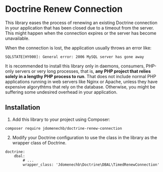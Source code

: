 # Doctrine Renew Connection

This library eases the process of renewing an existing Doctrine connection in your application that has been closed due to a timeout from the server. This might happen when the connection expires or the server has become unavailable.

When the connection is lost, the application usually throws an error like:

```
SQLSTATE[HY000]: General error: 2006 MySQL server has gone away
```

It is recommended to install this library only in daemons, consumers, PHP-only servers or very long processes, that is, **any PHP project that relies solely in a lengthy PHP process to run**. That does not include normal PHP applications running in web servers like Nginx or Apache, unless they have expensive algorythtms that rely on the database. Otherwise, you might be suffering some undesired overhead in your application.

## Installation

1. Add this library to your project using Composer:
```
composer require jdomenechb/doctrine-renew-connection
```

2. Modify your Doctrine configuration to use the class in the library as the wrapper class of Doctrine.

```
doctrine:
    dbal:
        # ...
        wrapper_class: 'Jdomenechb\Doctrine\DBAL\TimedRenewConnection'

```

